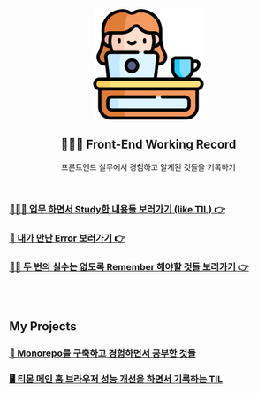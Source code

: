<div align="center">
  <img width="200px;" src="./images/work-icon.png"/>
</div>
<h2 align="center">👩🏻‍💻 Front-End Working Record</h2>
<p align="center">프론트엔드 실무에서 경험하고 알게된 것들을 기록하기</p>

<br>

### [👩🏻‍💻 업무 하면서 Study한 내용들 보러가기 (like TIL) 👉](https://github.com/mireyhgnay/fe-working-record/blob/main/Study/README.md)

### [🚨 내가 만난 Error 보러가기 👉](https://github.com/mireyhgnay/fe-working-record/blob/main/Error/README.md)

### [👊🏻 두 번의 실수는 없도록 Remember 해야할 것들 보러가기 👉](https://github.com/mireyhgnay/fe-working-record/blob/main/Remember/README.md)

<br>
<br>

## My Projects

### [📁 Monorepo를 구축하고 경험하면서 공부한 것들](https://github.com/mireyhgnay/fe-monorepo)

### [🖥️ 티몬 메인 홈 브라우저 성능 개선을 하면서 기록하는 TIL](https://github.com/mireyhgnay/browser-performance-upgrade)
